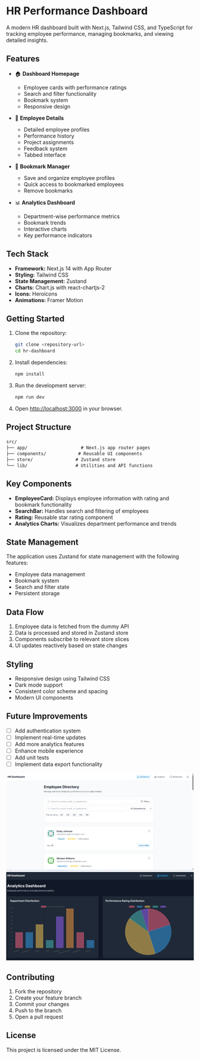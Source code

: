 # HR Performance Dashboard

A modern HR dashboard built with Next.js, Tailwind CSS, and TypeScript for tracking employee performance, managing bookmarks, and viewing detailed insights.

## Features

- 🏠 **Dashboard Homepage**
  - Employee cards with performance ratings
  - Search and filter functionality
  - Bookmark system
  - Responsive design

- 👤 **Employee Details**
  - Detailed employee profiles
  - Performance history
  - Project assignments
  - Feedback system
  - Tabbed interface

- 📌 **Bookmark Manager**
  - Save and organize employee profiles
  - Quick access to bookmarked employees
  - Remove bookmarks

- 📊 **Analytics Dashboard**
  - Department-wise performance metrics
  - Bookmark trends
  - Interactive charts
  - Key performance indicators

## Tech Stack

- **Framework:** Next.js 14 with App Router
- **Styling:** Tailwind CSS
- **State Management:** Zustand
- **Charts:** Chart.js with react-chartjs-2
- **Icons:** Heroicons
- **Animations:** Framer Motion

## Getting Started

1. Clone the repository:
   ```bash
   git clone <repository-url>
   cd hr-dashboard
   ```

2. Install dependencies:
   ```bash
   npm install
   ```

3. Run the development server:
   ```bash
   npm run dev
   ```

4. Open [http://localhost:3000](http://localhost:3000) in your browser.

## Project Structure

```
src/
├── app/                    # Next.js app router pages
├── components/            # Reusable UI components
├── store/                # Zustand store
└── lib/                  # Utilities and API functions
```

## Key Components

- **EmployeeCard:** Displays employee information with rating and bookmark functionality
- **SearchBar:** Handles search and filtering of employees
- **Rating:** Reusable star rating component
- **Analytics Charts:** Visualizes department performance and trends

## State Management

The application uses Zustand for state management with the following features:
- Employee data management
- Bookmark system
- Search and filter state
- Persistent storage

## Data Flow

1. Employee data is fetched from the dummy API
2. Data is processed and stored in Zustand store
3. Components subscribe to relevant store slices
4. UI updates reactively based on state changes

## Styling

- Responsive design using Tailwind CSS
- Dark mode support
- Consistent color scheme and spacing
- Modern UI components

## Future Improvements

- [ ] Add authentication system
- [ ] Implement real-time updates
- [ ] Add more analytics features
- [ ] Enhance mobile experience
- [ ] Add unit tests
- [ ] Implement data export functionality

![image alt](https://github.com/munagalamose/flam-assginment/blob/01a3911d0dfb4dc39108d870b9e4101369791059/Screenshot%202025-06-05%20103125.png)
![image alt](https://github.com/munagalamose/flam-assginment/blob/daf9fcc3c1e4fa04901ad1fc8d1c342b9ac1cfce/Screenshot%202025-06-05%20103225.png)

## Contributing

1. Fork the repository
2. Create your feature branch
3. Commit your changes
4. Push to the branch
5. Open a pull request

## License

This project is licensed under the MIT License. 
